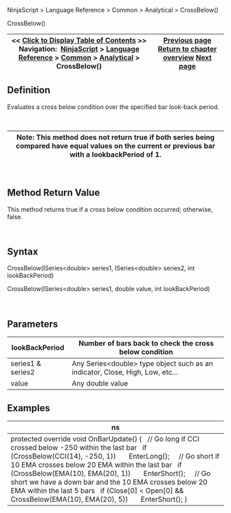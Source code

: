 ﻿


NinjaScript \> Language Reference \> Common \> Analytical \> CrossBelow()






















CrossBelow()







| \<\< [Click to Display Table of Contents](crossbelow.md) \>\> **Navigation:**     [NinjaScript](ninjascript-1.md) \> [Language Reference](language_reference_wip-1.md) \> [Common](common-1.md) \> [Analytical](market_data-1.md) \> CrossBelow() | [Previous page](crossabove-1.md) [Return to chapter overview](market_data-1.md) [Next page](getcurrentask-1.md) |
| --- | --- |











## Definition


Evaluates a cross below condition over the specified bar look\-back period.


 




| Note: This method does not return true if both series being compared have equal values on the current or previous bar with a lookbackPeriod of 1\. |
| --- |



 


## Method Return Value


This method returns true if a cross below condition occurred; otherwise, false.


 


## Syntax


CrossBelow(ISeries\<double\> series1, ISeries\<double\> series2, int lookBackPeriod)  

CrossBelow(ISeries\<double\> series1, double value, int lookBackPeriod)


 


## Parameters




| lookBackPeriod | Number of bars back to check the cross below condition |
| --- | --- |
| series1 \& series2 | Any Series\<double\> type object such as an indicator, Close, High, Low, etc... |
| value | Any double value |



## 


## Examples




| ns |
| --- |
| protected override void OnBarUpdate() {    // Go long if CCI crossed below \-250 within the last bar    if (CrossBelow(CCI(14), \-250, 1))        EnterLong();      // Go short if 10 EMA crosses below 20 EMA within the last bar    if (CrossBelow(EMA(10), EMA(20), 1))        EnterShort();      // Go short we have a down bar and the 10 EMA crosses below 20 EMA within the last 5 bars    if (Close\[0] \< Open\[0] \&\& CrossBelow(EMA(10), EMA(20), 5))        EnterShort(); } |









